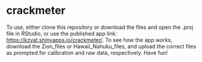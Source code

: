 # crackmeter
To use, either clone this repository or download the files and open the .proj file in RStudio, or use the published app link: https://kzyat.shinyapps.io/crackmeter/. To see how the app works, download the Zion_files or Hawaii_Nahuku_files, and upload the correct files as prompted for calibration and raw data, respectively. Have fun!
